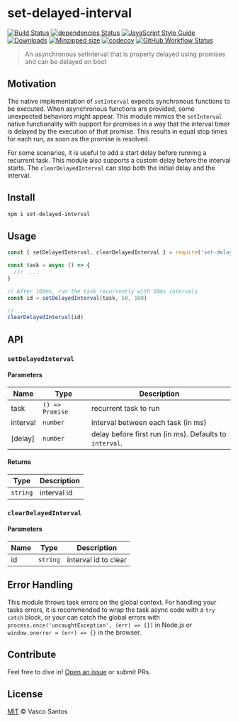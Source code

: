 # set-delayed-interval

[![Build Status](https://travis-ci.org/vasco-santos/set-delayed-interval.svg?branch=main)](https://travis-ci.org/vasco-santos/set-delayed-interval)
[![dependencies Status](https://david-dm.org/vasco-santos/set-delayed-interval/status.svg)](https://david-dm.org/vasco-santos/set-delayed-interval)
[![JavaScript Style Guide](https://img.shields.io/badge/code_style-standard-brightgreen.svg)](https://standardjs.com)
[![Downloads](https://img.shields.io/npm/dm/set-delayed-interval.svg)](https://www.npmjs.com/package/set-delayed-interval)
[![Minzipped size](https://badgen.net/bundlephobia/minzip/set-delayed-interval)](https://bundlephobia.com/result?p=set-delayed-interval)
[![codecov](https://img.shields.io/codecov/c/github/vasco-santos/set-delayed-interval.svg?style=flat-square)](https://codecov.io/gh/vasco-santos/set-delayed-interval)
[![GitHub Workflow Status](https://img.shields.io/github/workflow/status/vasco-santos/set-delayed-interval/ci?label=ci&style=flat-square)](https://github.com/vasco-santos/set-delayed-interval/actions?query=branch%3Amaster+workflow%3Aci+)

> An asynchronous setInterval that is properly delayed using promises and can be delayed on boot

## Motivation

The native implementation of `setInterval` expects synchronous functions to be executed. When asynchronous functions are provided, some unexpected behaviors might appear. This module mimics the `setInterval` native functionality with support for promises in a way that the interval timer is delayed by the execution of that promise. This results in equal stop times for each run, as soon as the promise is resolved.

For some scenarios, it is useful to add a start delay before running a recurrent task. This module also supports a custom delay before the interval starts. The `clearDelayedInterval` can stop both the initial delay and the interval.

## Install

```sh
npm i set-delayed-interval
```

## Usage

```js
const { setDelayedInterval, clearDelayedInterval } = require('set-delayed-interval')

const task = async () => {
  /// ....
}

// After 100ms, run the task recurrently with 50ms intervals
const id = setDelayedInterval(task, 50, 100)

// ...
clearDelayedInterval(id)
```


## API

### `setDelayedInterval`

#### Parameters

|  Name  | Type | Description |
|--------|------|-------------|
|  task  | `() => Promise` | recurrent task to run |
| interval | `number` | interval between each task (in ms) |
| [delay] | `number` | delay before first run (in ms). Defaults to `interval`. |

#### Returns

| Type | Description |
|------|-------------|
| `string` | interval id |

### `clearDelayedInterval`

#### Parameters

|  Name  | Type | Description |
|--------|------|-------------|
|  id  | `string` | interval id to clear |

## Error Handling

This module throws task errors on the global context. For handling your tasks errors, it is recommended to wrap the task async code with a `try catch` block, or your can catch the global errors with `process.once('uncaughtException', (err) => {})` in Node.js or `window.onerror = (err) => {}` in the browser.

## Contribute

Feel free to dive in! [Open an issue](https://github.com/vasco-santos/set-delayed-interval/issues/new) or submit PRs.

## License

[MIT](LICENSE) © Vasco Santos
